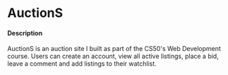 # AuctionS

#### Description
AuctionS is an auction site I built as part of the CS50's Web Development course. Users can create an account, view all active listings, place a bid, leave a comment and add listings to their watchlist.
